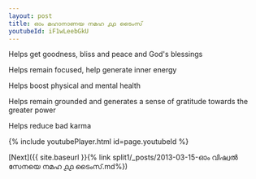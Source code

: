 ```yaml
---
layout: post
title: ഓം മഹാനാണയ നമഹ ൧൧ ടൈംസ്
youtubeId: iF1wLeebGkU
---
```

 
 
Helps get goodness, bliss and peace and God's blessings
 
Helps remain focused, help generate inner energy 
 
Helps boost physical and mental health 
 
Helps remain grounded and generates a sense of gratitude towards the greater power 
 
Helps reduce bad karma
 
 
 
 


{% include youtubePlayer.html id=page.youtubeId %}
 
[Next]({{ site.baseurl }}{% link  split1/_posts/2013-03-15-ഓം വിഷ്വൽ സേനയെ നമഹ ൧൧ ടൈംസ്.md%})
 
